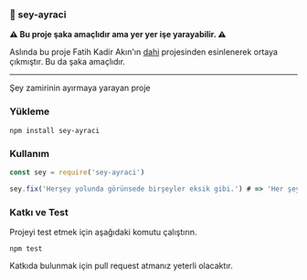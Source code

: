 ### :hatching_chick: sey-ayraci

**:warning: Bu proje şaka amaçlıdır ama yer yer işe yarayabilir. :warning:**

Aslında bu proje Fatih Kadir Akın'ın [dahi](https://github.com/f/dahi) projesinden esinlenerek ortaya çıkmıştır. Bu da şaka amaçlıdır.

---

Şey zamirinin ayırmaya yarayan proje

### Yükleme

```shell script
npm install sey-ayraci
```

### Kullanım

```js
const sey = require('sey-ayraci')

sey.fix('Herşey yolunda görünsede birşeyler eksik gibi.') # => 'Her şey yolunda görünsede bir şeyler eksik gibi.'
```

### Katkı ve Test

Projeyi test etmek için aşağıdaki komutu çalıştırın.

```shell script
npm test
```

Katkıda bulunmak için pull request atmanız yeterli olacaktır.